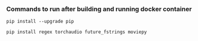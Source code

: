 ### Commands to run after building and running docker container 

`pip install --upgrade pip`

`pip install regex torchaudio future_fstrings moviepy`
